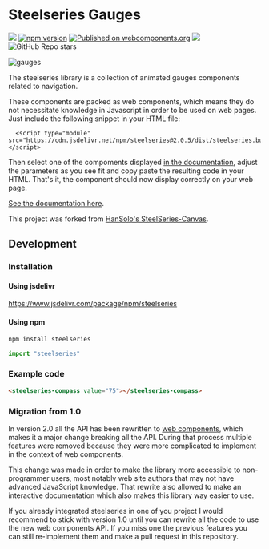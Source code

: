 
# Steelseries Gauges

[![](https://github.com/nicolas-van/steelseries/workflows/Node%20CI/badge.svg)](https://github.com/nicolas-van/steelseries/actions)
[![npm version](https://img.shields.io/npm/v/steelseries.svg)](https://www.npmjs.com/package/steelseries)
[![Published on webcomponents.org](https://img.shields.io/badge/webcomponents.org-published-blue.svg)](https://www.webcomponents.org/element/steelseries)
[![](https://data.jsdelivr.com/v1/package/npm/steelseries/badge)](https://www.jsdelivr.com/package/npm/steelseries)
![GitHub Repo stars](https://img.shields.io/github/stars/nicolas-van/steelseries?style=social)

![gauges](./gauges.gif)
      
The steelseries library is a collection of animated gauges components related to navigation.

These components are packed as web components, which means they do not necessitate knowledge in Javascript
in order to be used on web pages. Just include the following snippet in your HTML file:

```
  <script type="module" src="https://cdn.jsdelivr.net/npm/steelseries@2.0.5/dist/steelseries.bundled.min.js"></script>
```

Then select one of the compoments displayed [in the documentation](https://nicolas-van.github.io/steelseries/), adjust the parameters as you see fit and copy paste the resulting
code in your HTML. That's it, the component should now display correctly on your web page.

[See the documentation here](https://nicolas-van.github.io/steelseries/).

This project was forked from [HanSolo's SteelSeries-Canvas](https://github.com/HanSolo/SteelSeries-Canvas).

## Development

### Installation

#### Using jsdelivr

https://www.jsdelivr.com/package/npm/steelseries

#### Using npm

```bash
npm install steelseries
```

```javascript
import "steelseries"
```

### Example code

```html
<steelseries-compass value="75"></steelseries-compass>
```

### Migration from 1.0

In version 2.0 all the API has been rewritten to [web components](https://developer.mozilla.org/fr/docs/Web/Web_Components), which makes it a major change breaking all the API. During that process multiple features were
removed because they were more complicated to implement in the context of web components.

This change was made in order to make the library more accessible to non-programmer users, most notably web site authors that may not have advanced JavaScript knowledge. That rewrite also allowed to make an interactive documentation which also makes this library way easier to use.

If you already integrated steelseries in one of you project I would recommend to stick with version 1.0 until you can rewrite all the code to use the new web components API. If you miss one the previous features you can still re-implement them and make a pull request in this repository.
